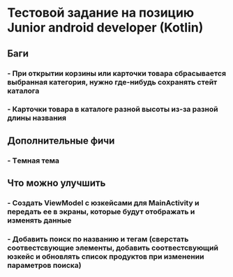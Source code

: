 # Тестовой задание на позицию Junior android developer (Kotlin)
## Баги
### - При открытии корзины или карточки товара сбрасывается выбранная категория, нужно где-нибудь сохранять стейт каталога
### - Карточки товара в каталоге разной высоты из-за разной длины названия

## Дополнительные фичи
### - Tемная тема

## Что можно улучшить
### - Создать ViewModel с юзкейсами для MainActivity и передать ее в экраны, которые будут отображать и изменять данные
### - Добавить поиск по названию и тегам (сверстать соотвестсвующие элементы, добавить соотвестсвующий юзкейс и обновлять список продуктов при изменении параметров поиска)

